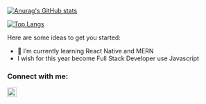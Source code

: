 

[![Anurag's GitHub stats](https://github-readme-stats.vercel.app/api?username=abbyhilman&show_icons=true&theme=radical)](https://github.com/anuraghazra/github-readme-stats)

[![Top Langs](https://github-readme-stats.vercel.app/api/top-langs/?username=abbyhilman&layout=compact)](https://github.com/anuraghazra/github-readme-stats)

Here are some ideas to get you started:

- 🌱 I’m currently learning React Native and MERN
- I wish for this year become Full Stack Developer use Javascript 

### Connect with me: 

[<img align="left" alt="abby-hilman-696479152 | LinkedIn" width="22px" src="https://cdn.jsdelivr.net/npm/simple-icons@v3/icons/linkedin.svg" />][linkedin]

[linkedin]: https://www.linkedin.com/in/abby-hilman-696479152/

<!--
**abbyhilman/abbyhilman** is a ✨ _special_ ✨ repository because its `README.md` (this file) appears on your GitHub profile.

